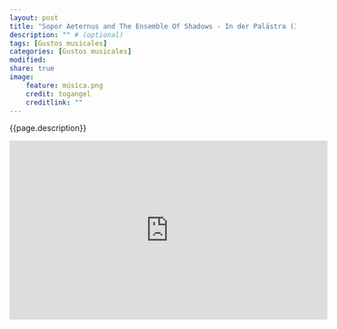 ```yaml
---
layout: post
title: "Sopor Aeternus and The Ensemble Of Shadows - In der Palästra (Instrumental)"
description: "" # (optional)
tags: [Gustos musicales]
categories: [Gustos musicales]
modified:
share: true
image:
    feature: música.png
    credit: togangel
    creditlink: ""
---
```


<style>
  img
  {
    display: block;
    float: none;
    margin-left: auto;
    margin-right: auto;
  }
</style>
{{page.description}}
<!--more-->

<iframe width="560" height="315" src="https://www.youtube-nocookie.com/embed/zkQ0QGhbnRs?controls=0" frameborder="0" allow="accelerometer; autoplay; encrypted-media; gyroscope; picture-in-picture" allowfullscreen></iframe>

